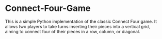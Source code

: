 # Connect-Four-Game
This is a simple Python implementation of the classic Connect Four game. It allows two players to take turns inserting their pieces into a vertical grid, aiming to connect four of their pieces in a row, column, or diagonal.
